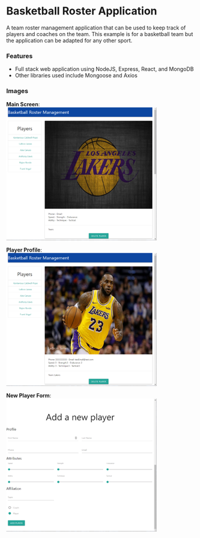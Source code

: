 # Basketball Roster Application

A team roster management application that can be used to keep track of players and coaches on the team. This example is for a basketball team but the application can be adapted for any other sport.

### Features

- Full stack web application using NodeJS, Express, React, and MongoDB
- Other libraries used include Mongoose and Axios

### Images

**Main Screen**:<br>
<img src="app_screenshots/mainScreen.png" width=400 align=center>
<br><br>
**Player Profile**:<br>
<img src="app_screenshots/playerProfile.png" width=400 align=center>
<br><br>
**New Player Form**:<br>
<img src="app_screenshots/newPlayerForm.png" width=400 align=center>
<br><br>
